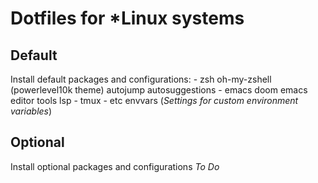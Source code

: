 Dotfiles for *Linux systems
=============================

Default
---------

Install default packages and configurations:
    - zsh
        oh-my-zshell (powerlevel10k theme) 
            autojump
            autosuggestions 
    - emacs
        doom emacs
            editor tools 
            lsp
    - tmux
    - etc
        envvars (*Settings for custom environment variables*)
        
Optional
---------

Install optional packages and configurations
*To Do*
      
